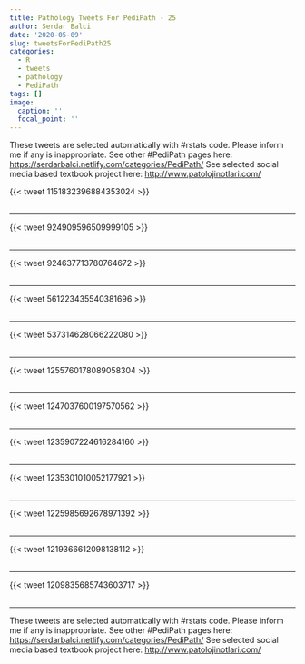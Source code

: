 ```yaml
---
title: Pathology Tweets For PediPath - 25
author: Serdar Balci
date: '2020-05-09'
slug: tweetsForPediPath25
categories:
  - R
  - tweets
  - pathology
  - PediPath
tags: []
image:
  caption: ''
  focal_point: ''
---
```



These tweets are selected automatically with #rstats code. Please inform me if any is inappropriate.
See other #PediPath pages here: https://serdarbalci.netlify.com/categories/PediPath/ 
See selected social media based textbook project here: http://www.patolojinotlari.com/

{{< tweet 1151832396884353024 >}}
<br>
<br>
<hr>
{{< tweet 924909596509999105 >}}
<br>
<br>
<hr>
{{< tweet 924637713780764672 >}}
<br>
<br>
<hr>
{{< tweet 561223435540381696 >}}
<br>
<br>
<hr>
{{< tweet 537314628066222080 >}}
<br>
<br>
<hr>
{{< tweet 1255760178089058304 >}}
<br>
<br>
<hr>
{{< tweet 1247037600197570562 >}}
<br>
<br>
<hr>
{{< tweet 1235907224616284160 >}}
<br>
<br>
<hr>
{{< tweet 1235301010052177921 >}}
<br>
<br>
<hr>
{{< tweet 1225985692678971392 >}}
<br>
<br>
<hr>
{{< tweet 1219366612098138112 >}}
<br>
<br>
<hr>
{{< tweet 1209835685743603717 >}}
<br>
<br>
<hr>


These tweets are selected automatically with #rstats code. Please inform me if any is inappropriate.
See other #PediPath pages here: https://serdarbalci.netlify.com/categories/PediPath/ 
See selected social media based textbook project here: http://www.patolojinotlari.com/

